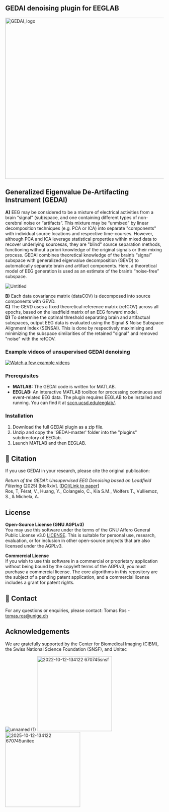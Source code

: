 ## GEDAI denoising plugin for EEGLAB

<img width="2048" height="512" alt="GEDAI_logo" src="https://github.com/user-attachments/assets/e7252afd-7619-43de-a36d-6679a14d0023" />

## Generalized Eigenvalue De-Artifacting Instrument (GEDAI) 
**A)** EEG may be considered to be a mixture of electrical activities from a brain “signal” (sub)space, and one containing different types of non-cerebral noise or “artifacts”. This mixture may be “unmixed” by linear decomposition techniques (e.g. PCA or ICA) into separate "components" with individual source locations and respective time-courses. However, although PCA and ICA leverage statistical properties within mixed data to recover underlying sourcesas, they are "blind" source separation methods, functioning without a priori knowledge of the original signals or their mixing process. GEDAI combines theoretical knowledge of the brain’s “signal” subspace with generalized eigenvalue decomposition (GEVD) to automatically separate brain and artifact components. Here, a theoretical model of EEG generation is used as an estimate of the brain’s “noise-free” subspace.

![Untitled](https://github.com/user-attachments/assets/c4242636-cc03-4292-a568-b31555de5360)


**B)** Each data covariance matrix (dataCOV) is decomposed into source components with GEVD.  
**C)** The GEVD uses a fixed theoretical reference matrix (refCOV) across all epochs, based on the leadfield matrix of an EEG forward model.  
**D)** To determine the optimal threshold separating brain and artifactual subspaces, output EEG data is evaluated using the Signal & Noise Subspace Alignment Index (SENSAI). This is done by respectively maximising and minimizing the subspace similarities of the retained "signal" and removed "noise" with the refCOV. 

### Example videos of unsupervised GEDAI denoising


[![Watch a few example videos](https://github.com/user-attachments/assets/6c4145c0-a67c-4575-bd83-e4a40d0dc871)](https://www.youtube.com/playlist?list=PLFwYJV7JHVFRmGTpW3y2MqkL_pYTitxpF)


### Prerequisites

* **MATLAB:** The GEDAI code is written for MATLAB.
* **EEGLAB:** An interactive MATLAB toolbox for processing continuous and event-related EEG data. The plugin requires EEGLAB to be installed and running. You can find it at [sccn.ucsd.edu/eeglab/](https://sccn.ucsd.edu/eeglab/).

### Installation

1. Download the full GEDAI plugin as a zip file.
2. Unzip and copy the 'GEDAI-master' folder into the "plugins" subdirectory of EEGlab.
3. Launch MATLAB and then EEGLAB.

## 📜 Citation

If you use GEDAI in your research, please cite the original publication:

*Return of the GEDAI: Unsupervised EEG Denoising based on Leadfield Filtering* (2025)  [bioRxiv]. [[DOI/Link to paper](https://www.biorxiv.org/content/10.1101/2025.10.04.680449v1)]  
Ros, T, Férat, V., Huang, Y., Colangelo, C., Kia S.M., Wolfers T., Vulliemoz, S., & Michela, A. 


## License

**Open-Source License (GNU AGPLv3)**  
You may use this software under the terms of the GNU Affero General Public License v3.0 [LICENSE](LICENSE). This is suitable for personal use, research, evaluation, or for inclusion in other open-source projects that are also licensed under the AGPLv3.

**Commercial License**  
If you wish to use this software in a commercial or proprietary application without being bound by the copyleft terms of the AGPLv3, you must purchase a commercial license. The core algorithms in this repository are the subject of a pending patent application, and a commercial license includes a grant for patent rights.  

## 📧 Contact

For any questions or enquiries, please contact:
Tomas Ros - tomas.ros@unige.ch

## Acknowledgements
We are gratefully supported by the Center for Biomedical Imaging (CIBM), the Swiss National Science Foundation (SNSF), and Unitec

![unnamed (1)](https://github.com/user-attachments/assets/a5fe08d8-4066-4cd9-8db5-e8bc41760664)
<img width="238" alt="2022-10-12-134122 670745snsf" src="https://github.com/user-attachments/assets/54d236fd-3745-48a1-b6a2-97ffd9bcd7f1" />
<img width="238" alt="2025-10-12-134122 670745unitec" src= "https://github.com/user-attachments/assets/b3b4e13d-7145-42b6-a891-ad6a61890e5e" />



